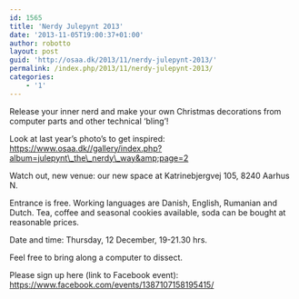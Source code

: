 ```yaml
---
id: 1565
title: 'Nerdy Julepynt 2013'
date: '2013-11-05T19:00:37+01:00'
author: robotto
layout: post
guid: 'http://osaa.dk/2013/11/nerdy-julepynt-2013/'
permalink: /index.php/2013/11/nerdy-julepynt-2013/
categories:
    - '1'
---
```


Release your inner nerd and make your own Christmas decorations from computer parts and other technical ‘bling’!

Look at last year’s photo’s to get inspired: https://www.osaa.dk//gallery/index.php?album=julepynt\_the\_nerdy\_way&amp;page=2

Watch out, new venue: our new space at Katrinebjergvej 105, 8240 Aarhus N.

Entrance is free. Working languages are Danish, English, Rumanian and Dutch. Tea, coffee and seasonal cookies available, soda can be bought at reasonable prices.

Date and time: Thursday, 12 December, 19-21.30 hrs.

Feel free to bring along a computer to dissect.

Please sign up here (link to Facebook event): https://www.facebook.com/events/1387107158195415/